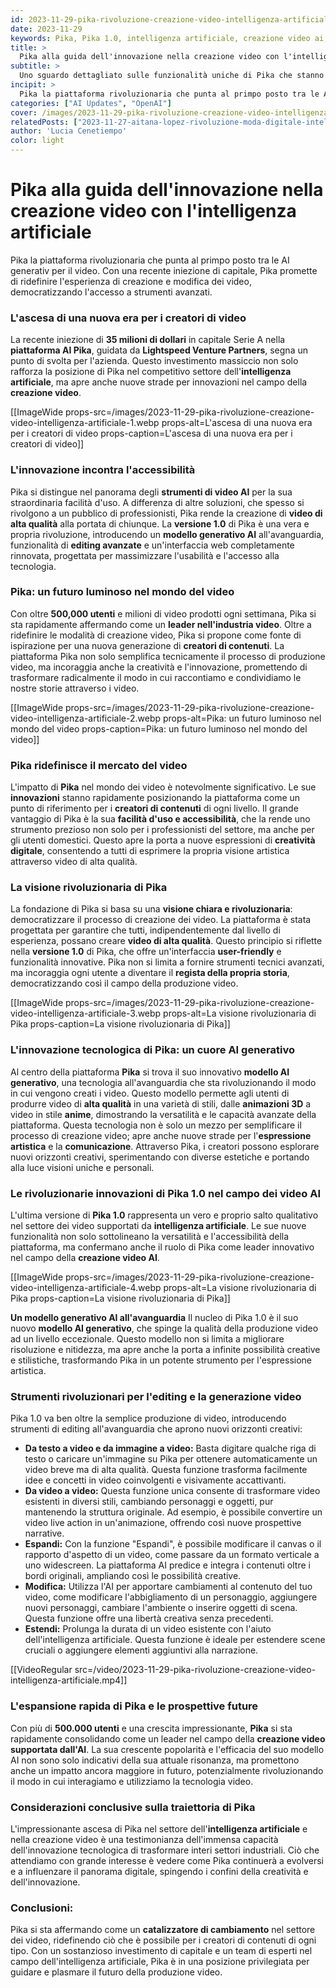 ```yaml
---
id: 2023-11-29-pika-rivoluzione-creazione-video-intelligenza-artificiale
date: 2023-11-29
keywords: Pika, Pika 1.0, intelligenza artificiale, creazione video ai, tecnologia AI, innovazione digitale, piattaforma AI, modello AI generativo, innovazione tecnologica
title: > 
  Pika alla guida dell'innovazione nella creazione video con l'intelligenza artificiale
subtitle: >
  Uno sguardo dettagliato sulle funzionalità uniche di Pika che stanno trasformando il settore della produzione video
incipit: >
  Pika la piattaforma rivoluzionaria che punta al primpo posto tra le AI generativ per il video. Con una recente iniezione di capitale, Pika promette di ridefinire l'esperienza di creazione e modifica dei video, democratizzando l'accesso a strumenti avanzati.
categories: ["AI Updates", "OpenAI"]
cover: /images/2023-11-29-pika-rivoluzione-creazione-video-intelligenza-artificiale-cover.webp
relatedPosts: ["2023-11-27-aitana-lopez-rivoluzione-moda-digitale-intelligenza-artificiale","2023-11-07-openai-lancia-i-gpts","2023-11-16-openai-gpt5-nuova-era-intelligenza-artificiale", "2023-11-28-gpt-store-rivoluzione-monetizzazione-intelligenza-artificiale"]
author: 'Lucia Cenetiempo'
color: light
---
```


# Pika alla guida dell'innovazione nella creazione video con l'intelligenza artificiale

Pika la piattaforma rivoluzionaria che punta al primpo posto tra le AI generativ per il video. Con una recente iniezione di capitale, Pika promette di ridefinire l'esperienza di creazione e modifica dei video, democratizzando l'accesso a strumenti avanzati.

### L'ascesa di una nuova era per i creatori di video

La recente iniezione di **35 milioni di dollari** in capitale Serie A nella **piattaforma AI Pika**, guidata da **Lightspeed Venture Partners**, segna un punto di svolta per l'azienda. Questo investimento massiccio non solo rafforza la posizione di Pika nel competitivo settore dell'**intelligenza artificiale**, ma apre anche nuove strade per innovazioni nel campo della **creazione video**.

[[ImageWide props-src=/images/2023-11-29-pika-rivoluzione-creazione-video-intelligenza-artificiale-1.webp props-alt=L'ascesa di una nuova era per i creatori di video props-caption=L'ascesa di una nuova era per i creatori di video]]

### **L'innovazione incontra l'accessibilità**

Pika si distingue nel panorama degli **strumenti di video AI** per la sua straordinaria facilità d'uso. A differenza di altre soluzioni, che spesso si rivolgono a un pubblico di professionisti, Pika rende la creazione di **video di alta qualità** alla portata di chiunque. La **versione 1.0** di Pika è una vera e propria rivoluzione, introducendo un **modello generativo AI** all'avanguardia, funzionalità di **editing avanzate** e un'interfaccia web completamente rinnovata, progettata per massimizzare l'usabilità e l'accesso alla tecnologia.

### **Pika: un futuro luminoso nel mondo del video**

Con oltre **500,000 utenti** e milioni di video prodotti ogni settimana, Pika si sta rapidamente affermando come un **leader nell'industria video**. Oltre a ridefinire le modalità di creazione video, Pika si propone come fonte di ispirazione per una nuova generazione di **creatori di contenuti**. La piattaforma Pika non solo semplifica tecnicamente il processo di produzione video, ma incoraggia anche la creatività e l'innovazione, promettendo di trasformare radicalmente il modo in cui raccontiamo e condividiamo le nostre storie attraverso i video.

[[ImageWide props-src=/images/2023-11-29-pika-rivoluzione-creazione-video-intelligenza-artificiale-2.webp props-alt=Pika: un futuro luminoso nel mondo del video props-caption=Pika: un futuro luminoso nel mondo del video]]

### **Pika ridefinisce il mercato del video**

L'impatto di **Pika** nel mondo dei video è notevolmente significativo. Le sue **innovazioni** stanno rapidamente posizionando la piattaforma come un punto di riferimento per i **creatori di contenuti** di ogni livello. Il grande vantaggio di Pika è la sua **facilità d'uso e accessibilità**, che la rende uno strumento prezioso non solo per i professionisti del settore, ma anche per gli utenti domestici. Questo apre la porta a nuove espressioni di **creatività digitale**, consentendo a tutti di esprimere la propria visione artistica attraverso video di alta qualità.

### **La visione rivoluzionaria di Pika**

La fondazione di Pika si basa su una **visione chiara e rivoluzionaria**: democratizzare il processo di creazione dei video. La piattaforma è stata progettata per garantire che tutti, indipendentemente dal livello di esperienza, possano creare **video di alta qualità**. Questo principio si riflette nella **versione 1.0** di Pika, che offre un'interfaccia **user-friendly** e funzionalità innovative. Pika non si limita a fornire strumenti tecnici avanzati, ma incoraggia ogni utente a diventare il **regista della propria storia**, democratizzando così il campo della produzione video.

[[ImageWide props-src=/images/2023-11-29-pika-rivoluzione-creazione-video-intelligenza-artificiale-3.webp props-alt=La visione rivoluzionaria di Pika props-caption=La visione rivoluzionaria di Pika]]

### **L'innovazione tecnologica di Pika: un cuore AI generativo**

Al centro della piattaforma **Pika** si trova il suo innovativo **modello AI generativo**, una tecnologia all'avanguardia che sta rivoluzionando il modo in cui vengono creati i video. Questo modello permette agli utenti di produrre video di **alta qualità** in una varietà di stili, dalle **animazioni 3D** a video in stile **anime**, dimostrando la versatilità e le capacità avanzate della piattaforma. Questa tecnologia non è solo un mezzo per semplificare il processo di creazione video; apre anche nuove strade per l'**espressione artistica** e la **comunicazione**. Attraverso Pika, i creatori possono esplorare nuovi orizzonti creativi, sperimentando con diverse estetiche e portando alla luce visioni uniche e personali.

### **Le rivoluzionarie innovazioni di Pika 1.0 nel campo dei video AI**

L'ultima versione di **Pika 1.0** rappresenta un vero e proprio salto qualitativo nel settore dei video supportati da **intelligenza artificiale**. Le sue nuove funzionalità non solo sottolineano la versatilità e l'accessibilità della piattaforma, ma confermano anche il ruolo di Pika come leader innovativo nel campo della **creazione video AI**.

[[ImageWide props-src=/images/2023-11-29-pika-rivoluzione-creazione-video-intelligenza-artificiale-4.webp props-alt=La visione rivoluzionaria di Pika props-caption=La visione rivoluzionaria di Pika]]

**Un modello generativo AI all'avanguardia**
Il nucleo di Pika 1.0 è il suo nuovo **modello AI generativo**, che spinge la qualità della produzione video ad un livello eccezionale. Questo modello non si limita a migliorare risoluzione e nitidezza, ma apre anche la porta a infinite possibilità creative e stilistiche, trasformando Pika in un potente strumento per l'espressione artistica.

### Strumenti rivoluzionari per l'editing e la generazione video

Pika 1.0 va ben oltre la semplice produzione di video, introducendo strumenti di editing all'avanguardia che aprono nuovi orizzonti creativi:

- **Da testo a video e da immagine a video:** Basta digitare qualche riga di testo o caricare un'immagine su Pika per ottenere automaticamente un video breve ma di alta qualità. Questa funzione trasforma facilmente idee e concetti in video coinvolgenti e visivamente accattivanti.
- **Da video a video:** Questa funzione unica consente di trasformare video esistenti in diversi stili, cambiando personaggi e oggetti, pur mantenendo la struttura originale. Ad esempio, è possibile convertire un video live action in un'animazione, offrendo così nuove prospettive narrative.
- **Espandi:** Con la funzione "Espandi", è possibile modificare il canvas o il rapporto d'aspetto di un video, come passare da un formato verticale a uno widescreen. La piattaforma AI predice e integra i contenuti oltre i bordi originali, ampliando così le possibilità creative.
- **Modifica:** Utilizza l'AI per apportare cambiamenti al contenuto del tuo video, come modificare l'abbigliamento di un personaggio, aggiungere nuovi personaggi, cambiare l'ambiente o inserire oggetti di scena. Questa funzione offre una libertà creativa senza precedenti.
- **Estendi:** Prolunga la durata di un video esistente con l'aiuto dell'intelligenza artificiale. Questa funzione è ideale per estendere scene cruciali o aggiungere elementi aggiuntivi alla narrazione.

[[VideoRegular src=/video/2023-11-29-pika-rivoluzione-creazione-video-intelligenza-artificiale.mp4]]

### **L'espansione rapida di Pika e le prospettive future**

Con più di **500.000 utenti** e una crescita impressionante, **Pika** si sta rapidamente consolidando come un leader nel campo della **creazione video supportata dall'AI**. La sua crescente popolarità e l'efficacia del suo modello AI non sono solo indicativi della sua attuale risonanza, ma promettono anche un impatto ancora maggiore in futuro, potenzialmente rivoluzionando il modo in cui interagiamo e utilizziamo la tecnologia video.

### **Considerazioni conclusive sulla traiettoria di Pika**

L'impressionante ascesa di Pika nel settore dell'**intelligenza artificiale** e nella creazione video è una testimonianza dell'immensa capacità dell'innovazione tecnologica di trasformare interi settori industriali. Ciò che attendiamo con grande interesse è vedere come Pika continuerà a evolversi e a influenzare il panorama digitale, spingendo i confini della creatività e dell'innovazione.

### **Conclusioni:**

Pika si sta affermando come un **catalizzatore di cambiamento** nel settore dei video, ridefinendo ciò che è possibile per i creatori di contenuti di ogni tipo. Con un sostanzioso investimento di capitale e un team di esperti nel campo dell'intelligenza artificiale, Pika è in una posizione privilegiata per guidare e plasmare il futuro della produzione video.